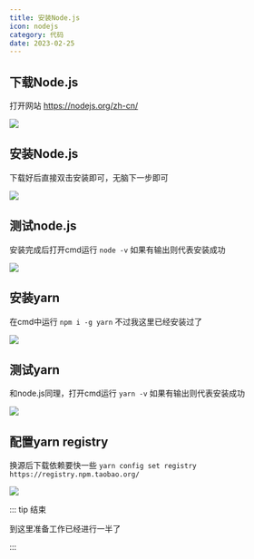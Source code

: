 ```yaml
---
title: 安装Node.js
icon: nodejs
category: 代码
date: 2023-02-25
---
```


## 下载Node.js

打开网站 https://nodejs.org/zh-cn/

![](https://s2.loli.net/2023/03/04/pMxstLeI7U9qWCA.png)

## 安装Node.js

下载好后直接双击安装即可，无脑下一步即可

![](https://s2.loli.net/2023/03/04/HDZTI12CmsyjWLG.png)

## 测试node.js

安装完成后打开cmd运行 `node -v` 如果有输出则代表安装成功

![](https://s2.loli.net/2023/03/04/ZF8uk79zlXy6iNt.png)

## 安装yarn

在cmd中运行 `npm i -g yarn` 不过我这里已经安装过了

![](https://s2.loli.net/2023/03/04/wyHxSsDMdP6hfLt.png)

## 测试yarn

和node.js同理，打开cmd运行 `yarn -v` 如果有输出则代表安装成功

![](https://s2.loli.net/2023/03/04/KvVOIxjpiyoNshD.png)

## 配置yarn registry

换源后下载依赖要快一些 `yarn config set registry https://registry.npm.taobao.org/`

![](https://s2.loli.net/2023/03/04/bPquQXHL87zIy64.png)

::: tip 结束

到这里准备工作已经进行一半了

:::

